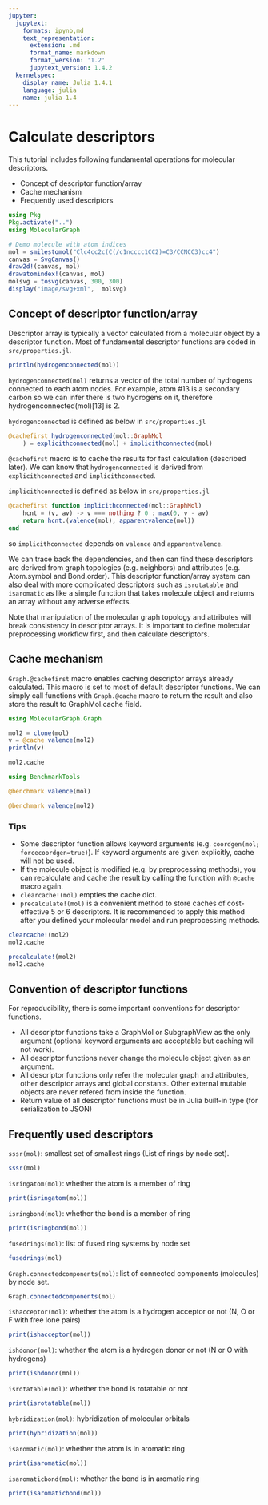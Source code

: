 ```yaml
---
jupyter:
  jupytext:
    formats: ipynb,md
    text_representation:
      extension: .md
      format_name: markdown
      format_version: '1.2'
      jupytext_version: 1.4.2
  kernelspec:
    display_name: Julia 1.4.1
    language: julia
    name: julia-1.4
---
```


<!-- #region -->
# Calculate descriptors


This tutorial includes following fundamental operations for molecular descriptors.

- Concept of descriptor function/array
- Cache mechanism
- Frequently used descriptors
<!-- #endregion -->

```julia
using Pkg
Pkg.activate("..")
using MolecularGraph
```

```julia
# Demo molecule with atom indices
mol = smilestomol("Clc4cc2c(C(/c1ncccc1CC2)=C3/CCNCC3)cc4")
canvas = SvgCanvas()
draw2d!(canvas, mol)
drawatomindex!(canvas, mol)
molsvg = tosvg(canvas, 300, 300)
display("image/svg+xml",  molsvg)
```

## Concept of descriptor function/array

Descriptor array is typically a vector calculated from a molecular object by a descriptor function. Most of fundamental descriptor functions are coded in `src/properties.jl`.

```julia
println(hydrogenconnected(mol))
```

<!-- #region -->
`hydrogenconnected(mol)` returns a vector of the total number of hydrogens connected to each atom nodes. For example, atom \#13 is a secondary carbon so we can infer there is two hydrogens on it, therefore hydrogenconnected(mol)\[13\] is 2.

`hydrogenconnected` is defined as below in `src/properties.jl`

```julia
@cachefirst hydrogenconnected(mol::GraphMol
    ) = explicithconnected(mol) + implicithconnected(mol)
```

`@cachefirst` macro is to cache the results for fast calculation (described later). We can know that `hydrogenconnected` is derived from `explicithconnected` and `implicithconnected`.

`implicithconnected` is defined as below in `src/properties.jl`

```julia
@cachefirst function implicithconnected(mol::GraphMol)
    hcnt = (v, av) -> v === nothing ? 0 : max(0, v - av)
    return hcnt.(valence(mol), apparentvalence(mol))
end
```

so `implicithconnected` depends on `valence` and `apparentvalence`.

We can trace back the dependencies, and then can find these descriptors are derived from graph topologies (e.g. neighbors) and attributes (e.g. Atom.symbol and Bond.order). This descriptor function/array system can also deal with more complicated descriptors such as `isrotatable` and `isaromatic` as like a simple function that takes molecule object and returns an array without any adverse effects.

Note that manipulation of the molecular graph topology and attributes will break consistency in descriptor arrays. It is important to define molecular preprocessing workflow first, and then calculate descriptors.
<!-- #endregion -->

## Cache mechanism

`Graph.@cachefirst` macro enables caching descriptor arrays already calculated. This macro is set to most of default descriptor functions. We can simply call functions with `Graph.@cache` macro to return the result and also store the result to GraphMol.cache field.


```julia
using MolecularGraph.Graph

mol2 = clone(mol)
v = @cache valence(mol2)
println(v)
```

```julia
mol2.cache
```

```julia
using BenchmarkTools

@benchmark valence(mol)
```

```julia
@benchmark valence(mol2)
```

### Tips

- Some descriptor function allows keyword arguments (e.g. `coordgen(mol; forcecoordgen=true)`). If keyword arguments are given explicitly, cache will not be used.
- If the molecule object is modified (e.g. by preprocessing methods), you can recalculate and cache the result by calling the function with `@cache` macro again.
- `clearcache!(mol)` empties the cache dict.
- `precalculate!(mol)` is a convenient method to store caches of cost-effective 5 or 6 descriptors. It is recommended to apply this method after you defined your molecular model and run preprocessing methods.

```julia
clearcache!(mol2)
mol2.cache
```

```julia
precalculate!(mol2)
mol2.cache
```

## Convention of descriptor functions

For reproducibility, there is some important conventions for descriptor functions.

- All descriptor functions take a GraphMol or SubgraphView as the only argument (optional keyword arguments are acceptable but caching will not work).
- All descriptor functions never change the molecule object given as an argument.
- All descriptor functions only refer the molecular graph and attributes, other descriptor arrays and global constants. Other external mutable objects are never refered from inside the function.
- Return value of all descriptor functions must be in Julia built-in type (for serialization to JSON)

<!-- #region -->
## Frequently used descriptors


`sssr(mol)`: smallest set of smallest rings (List of rings by node set).
<!-- #endregion -->

```julia
sssr(mol)
```

`isringatom(mol)`: whether the atom is a member of ring

```julia
print(isringatom(mol))
```

`isringbond(mol)`: whether the bond is a member of ring

```julia
print(isringbond(mol))
```

`fusedrings(mol)`: list of fused ring systems by node set

```julia
fusedrings(mol)
```

`Graph.connectedcomponents(mol)`: list of connected components (molecules) by node set.

```julia
Graph.connectedcomponents(mol)
```

`ishacceptor(mol)`: whether the atom is a hydrogen acceptor or not (N, O or F with free lone pairs)

```julia
print(ishacceptor(mol))
```

`ishdonor(mol)`: whether the atom is a hydrogen donor or not (N or O with hydrogens)

```julia
print(ishdonor(mol))
```

`isrotatable(mol)`: whether the bond is rotatable or not

```julia
print(isrotatable(mol))
```

`hybridization(mol)`: hybridization of molecular orbitals

```julia
print(hybridization(mol))
```

`isaromatic(mol)`: whether the atom is in aromatic ring

```julia
print(isaromatic(mol))
```

`isaromaticbond(mol)`: whether the bond is in aromatic ring

```julia
print(isaromaticbond(mol))
```
